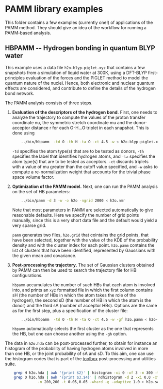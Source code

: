 PAMM library examples
=====================

This folder contains a few examples (currently one!) of applications
of the PAMM method. They should give an idea of the workflow for running
a PAMM-based analysis.

HBPAMM -- Hydrogen bonding in quantum BLYP water
------------------------------------------------

This example uses a data file `h2o-blyp-piglet.xyz` that contains a few
snapshots from a simulation of liquid water at 300K, using a DFT-BLYP
first-principles evaluation of the forces and the PIGLET method to model
the quantum nature of the nuclei.  Hence, both electronic and nuclear
quantum effects are considered, and contribute to define the details
of the hydrogen bond network.

The PAMM analysis consists of three steps.

1. **Evaluation of the descriptors of the hydrogen bond.**
   First, one needs to analyze the trajectory to compute the values of 
   the proton transfer coordinate nu, the symmetric stretch coordinate mu
   and the donor-acceptor distance r for each O-H...O triplet in each
   snapshot. This is done using
 
   ```bash
       ../bin/hbpamm  -td O -th H -ta O -ct 4.5 -w < h2o-blyp-piglet.xyz > h2o.nmr
   ```

   `-td` specifies the atom type(s) that are to be tested as donors, 
   `-th` specifies the label that identifies hydrogen atoms, and `-ta`
   specifies the atom type(s) that are to be tested as acceptors. 
   `-ct` discards triplets with a value of mu greater than the 
   cutoff value specified, and `-w` asks to compute a re-normalization
   weight that accounts for the trivial phase space volume factor.

2. **Optimization of the PAMM model.**
   Next, one can run the PAMM analysis on the set of HB parameters:
 
   ```bash
       ../bin/pamm -d 3 -w -o h2o -ngrid 2000 < h2o.nmr
   ```

   Note that most parameters in PAMM are selected automatically to 
   give reasonable defaults. Here we specify the number of grid points
   manually, since this is a very short data file and the default would
   yield a very sparse grid. 

   `pamm` generates two files, `h2o.grid` that cointains the grid points,
   that have been selected, together with the value of the KDE of the 
   probability density and with the cluster index for each point. 
   `h2o.pamm` contains the list of clusters that have been identified,
   represented by Gaussians with the given mean and covariance.

3. **Post-processing the trajectory.**
   The set of Gaussian clusters obtained by PAMM can then be used to 
   search the trajectory file for HB configurations. 

   `hbpamm` accumulates the number of such HBs that each atom is involved into, 
   and prints an `xyz` formatted file in which the first column contains sH 
   (the number of HBs in which the atom takes the role of the hydrogen), the 
   second sD (the number of HB in which the atom is the donor) and the third
   sA (number of acceptor HBs). Options are the same as for the first
   step, plus a specification of the cluster file:

   ```bash
       ../bin/hbpamm  -td O -th H -ta O -ct 4.5 -w -gf h2o.pamm < h2o-blyp-piglet.xyz > h2o.hda
   ```
   `hbpamm` automatically selects the first cluster as the one that 
   represents the HB, but one can choose another using the `-gh` option.
 

The data in `h2o.hda` can be post-processed further, to obtain for instance
an histogram of the probability of having hydrogen atoms involved in 
more than one HB, or the joint probability of sA and sD. To this aim,
one can use the histogram codes that is part of the [toolbox](http://github.com/epfl-cosmo/toolbox) 
post-processing and utilities suite. 

```bash
    grep H h2o.hda | awk '{print $2}' | histogram -xi 0 -xf 3 -n 300 -t 0.05 -whard > h2o.hb
    grep O h2o.hda | awk '{print $3,$4}' | ndhistogram -d 2 -xi 0,0 -xf 4,4 \
               -n 200,200 -t 0.05,0.05 -whard -g -adaptive 1.0 > h2o.sasd
```

